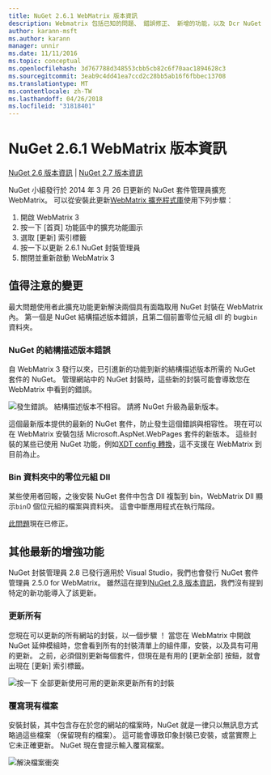 ```yaml
---
title: NuGet 2.6.1 WebMatrix 版本資訊
description: Webmatrix 包括已知的問題、 錯誤修正、 新增的功能，以及 Dcr NuGet 2.6.1 的版本資訊。
author: karann-msft
ms.author: karann
manager: unnir
ms.date: 11/11/2016
ms.topic: conceptual
ms.openlocfilehash: 3d767788d348553cbb5cb82c6f70aac1894628c3
ms.sourcegitcommit: 3eab9c4dd41ea7ccd2c28bb5ab16f6fbbec13708
ms.translationtype: MT
ms.contentlocale: zh-TW
ms.lasthandoff: 04/26/2018
ms.locfileid: "31818401"
---
```

# <a name="nuget-261-for-webmatrix-release-notes"></a>NuGet 2.6.1 WebMatrix 版本資訊

[NuGet 2.6 版本資訊](../release-notes/nuget-2.6.md) | [NuGet 2.7 版本資訊](../release-notes/nuget-2.7.md)

NuGet 小組發行於 2014 年 3 月 26 日更新的 NuGet 套件管理員擴充 WebMatrix。  可以從安裝此更新[WebMatrix 擴充程式庫](https://blogs.iis.net/webmatrix/retiring-the-webmatrix-extensions-gallery)使用下列步驟：

1. 開啟 WebMatrix 3
1. 按一下 [首頁] 功能區中的擴充功能圖示
1. 選取 [更新] 索引標籤
1. 按一下以更新 2.6.1 NuGet 封裝管理員
1. 關閉並重新啟動 WebMatrix 3

## <a name="notable-changes"></a>值得注意的變更

最大問題使用者此擴充功能更新解決兩個具有面臨取用 NuGet 封裝在 WebMatrix 內。  第一個是 NuGet 結構描述版本錯誤，且第二個前置零位元組 dll 的 bug`bin`資料夾。

### <a name="nuget-schema-version-error"></a>NuGet 的結構描述版本錯誤

自 WebMatrix 3 發行以來，已引進新的功能到新的結構描述版本所需的 NuGet 套件的 NuGet。  管理網站中的 NuGet 封裝時，這些新的封裝可能會導致您在 WebMatrix 中看到的錯誤。

![發生錯誤。 結構描述版本不相容。 請將 NuGet 升級為最新版本。](./media/NuGet-2.8/webmatrix-schema-version.png)

這個最新版本提供的最新的 NuGet 套件，防止發生這個錯誤與相容性。 現在可以在 WebMatrix 安裝包括 Microsoft.AspNet.WebPages 套件的新版本。  這些封裝的某些已使用 NuGet 功能，例如[XDT config 轉換](../release-notes/nuget-2.6.md#xdt)，這不支援在 WebMatrix 到目前為止。

### <a name="zero-byte-dlls-in-bin-folder"></a>Bin 資料夾中的零位元組 Dll

某些使用者回報，之後安裝 NuGet 套件中包含 Dll 複製到 bin，WebMatrix Dll 顯示`bin`0 個位元組的檔案與資料夾。  這會中斷應用程式在執行階段。

[此問題](https://nuget.codeplex.com/workitem/4060)現在已修正。

## <a name="other-recent-improvements"></a>其他最新的增強功能

NuGet 封裝管理員 2.8 已發行適用於 Visual Studio，我們也會發行 NuGet 套件管理員 2.5.0 for WebMatrix。  雖然這在提到[NuGet 2.8 版本資訊](../release-notes/nuget-2.8.md#webmatrix-nuget-client-updates)，我們沒有提到特定的新功能導入了該更新。

### <a name="update-all"></a>更新所有

您現在可以更新的所有網站的封裝，以一個步驟 ！  當您在 WebMatrix 中開啟 NuGet 延伸模組時，您會看到所有的封裝清單上的組件庫，安裝，以及具有可用的更新。  之前，必須個別更新每個套件，但現在是有用的 [更新全部] 按鈕，就會出現在 [更新] 索引標籤。

![按一下 全部更新使用可用的更新來更新所有的封裝](./media/NuGet-2.8/webmatrix-update-all.png)

### <a name="overwrite-existing-files"></a>覆寫現有檔案

安裝封裝，其中包含存在於您的網站的檔案時，NuGet 就是一律只以無訊息方式略過這些檔案 （保留現有的檔案）。  這可能會導致印象封裝已安裝，或當實際上它未正確更新。  NuGet 現在會提示輸入覆寫檔案。

![解決檔案衝突](./media/NuGet-2.8/webmatrix-overwrite-file.png)
